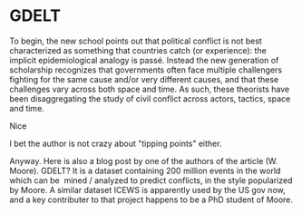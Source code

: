 # GDELT

To begin, the new school points out that political conflict is not
best characterized as something that countries catch (or experience):
the implicit epidemiological analogy is passé. Instead the new
generation of scholarship recognizes that governments often face
multiple challengers fighting for the same cause and/or very
different causes, and that these challenges vary across both space
and time. As such, these theorists have been disaggregating the study
of civil conflict across actors, tactics, space and time.

Nice

I bet the author is not crazy about "tipping points" either.

Anyway. Here is also a blog post by one of the authors of the article
(W. Moore). GDELT? It is a dataset containing 200 million events in
the world which can be  mined / analyzed to predict conflicts, in the
style popularized by Moore. A similar dataset ICEWS is apparently used
by the US gov now, and a key contributer to that project happens to be
a PhD student of Moore.

